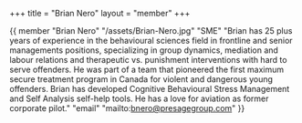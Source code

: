 +++
title = "Brian Nero"
layout = "member"
+++

{{ member
"Brian Nero"
"/assets/Brian-Nero.jpg"
"SME"
"Brian has 25 plus years of experience in the behavioural sciences field in frontline and senior managements positions, specializing in group dynamics, mediation and labour relations and therapeutic vs. punishment interventions with hard to serve offenders. He was part of a team that pioneered the first maximum secure treatment program in Canada for violent and dangerous young offenders. Brian has developed Cognitive Behavioural Stress Management and Self Analysis self-help tools. He has a love for aviation as former corporate pilot."
"email" "mailto:bnero@presagegroup.com"
}}